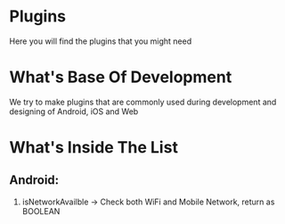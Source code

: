 # Plugins
Here you will find the plugins that you might need

# What's Base Of Development
We try to make plugins that are commonly used during development and designing of Android, iOS and Web

# What's Inside The List
## Android:
1. isNetworkAvailble -> Check both WiFi and Mobile Network, return as BOOLEAN
